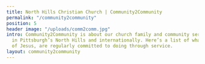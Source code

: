 ```yaml
---
title: North Hills Christian Church | Community2Community
permalink: "/community2community"
position: 5
header image: "/uploads/comm2comm.jpg"
intro: Community2Community is about our church family and community serving our communities
  in Pittsburgh’s North Hills and internationally. Here’s a list of what we, as followers
  of Jesus, are regularly committed to doing through service.
layout: community2community
---
```


